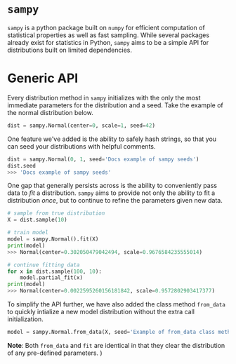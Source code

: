 # `sampy`

`sampy` is a python package built on `numpy` for efficient computation of statistical properties as well as fast sampling. While several packages already exist for statistics in Python, `sampy` aims to be a simple API  for distributions built on limited dependencies.

# Generic API

Every distribution method in `sampy` initializes with the only the most immediate parameters for the distribution and a seed. Take the example of the normal distribution below.

```python
dist = sampy.Normal(center=0, scale=1, seed=42)
```

One feature we've added is the ability to safely hash strings, so that you can seed your distributions with helpful comments.

```python
dist = sampy.Normal(0, 1, seed='Docs example of sampy seeds')
dist.seed
>>> 'Docs example of sampy seeds'
```

One gap that generally persists across is the ability to conveniently pass data to _fit_ a distribution. `sampy` aims to provide not only the ability to fit a distribution _once_, but to continue to refine the parameters given new data. 

```python
# sample from true distribution
X = dist.sample(10)

# train model
model = sampy.Normal().fit(X)
print(model)
>>> Normal(center=0.302050479042494, scale=0.9676584235555014)

# continue fitting data
for x in dist.sample(100, 10):
    model.partial_fit(x)
print(model)
>>> Normal(center=0.0022595260156181842, scale=0.9572802903417377)
```

To simplify the API further, we have also added the class method `from_data` to quickly intialize a new model distribution without the extra call initialization.

```python
model = sampy.Normal.from_data(X, seed='Example of from_data class method')
```

**Note**: Both `from_data` and `fit` are identical in that they clear the distribution of any pre-defined parameters. )